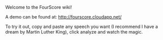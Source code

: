 Welcome to the FourScore wiki!

A demo can be found at: http://fourscore.cloudapp.net/

To try it out, copy and paste any speech you want (I recommend I have a dream by Martin Luther King), click analyze and watch the magic.
